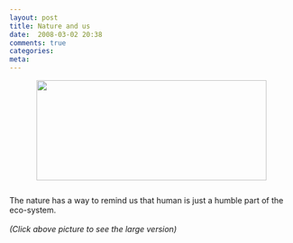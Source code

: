 ```yaml
---
layout: post
title: Nature and us
date:  2008-03-02 20:38
comments: true
categories:
meta: 
---
```

<div style="margin: 0px auto 10px; text-align: center;"><a href="http://3.bp.blogspot.com/_j_Rnsthw-6Y/R8p1lxCbR1I/AAAAAAAAAFA/R6WWPRuP1UY/s1600-h/IMG_7353.JPG"><img style="width: 408px; height: 178px;" id="BLOGGER_PHOTO_ID_" alt="" src="http://3.bp.blogspot.com/_j_Rnsthw-6Y/R8p1lxCbR1I/AAAAAAAAAFA/R6WWPRuP1UY/s400/IMG_7353.JPG" border="0" /></a> </div><div style="clear: both; text-align: center;"><br /><div style="text-align: left;">The nature has a way to remind us that human is just a humble part of the eco-system.<br /><br /><span style="font-style: italic;">(Click above picture to see the large version)</span><br /></div></div>
